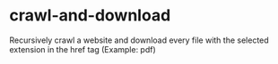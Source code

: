 # crawl-and-download
Recursively crawl a website and download every file with the selected extension in the href tag (Example: pdf) 

